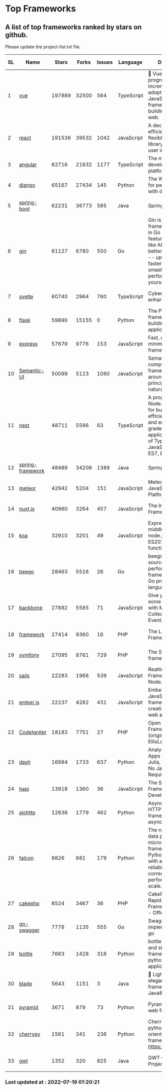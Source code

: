 # Top Frameworks
## A list of top frameworks ranked by stars on github.  
Please update the project-list.txt file.

| SL| Name  | Stars| Forks| Issues | Language | Description | Last Commit |
| --| ------| -----| ---- | ------ | -------- | ----------- | ----------- |
| 1 | [vue](https://github.com/vuejs/vue) | 197889 | 32500 | 564 | TypeScript | 🖖 Vue.js is a progressive, incrementally-adoptable JavaScript framework for building UI on the web. | 2022-07-16 14:45:31 |
| 2 | [react](https://github.com/facebook/react) | 191536 | 39532 | 1042 | JavaScript | A declarative, efficient, and flexible JavaScript library for building user interfaces. | 2022-07-18 19:52:53 |
| 3 | [angular](https://github.com/angular/angular) | 82716 | 21832 | 1177 | TypeScript | The modern web developer’s platform | 2022-07-18 22:02:18 |
| 4 | [django](https://github.com/django/django) | 65167 | 27434 | 145 | Python | The Web framework for perfectionists with deadlines. | 2022-07-18 18:03:26 |
| 5 | [spring-boot](https://github.com/spring-projects/spring-boot) | 62231 | 36773 | 585 | Java | Spring Boot | 2022-07-18 19:12:23 |
| 6 | [gin](https://github.com/gin-gonic/gin) | 61127 | 6780 | 550 | Go | Gin is a HTTP web framework written in Go (Golang). It features a Martini-like API with much better performance -- up to 40 times faster. If you need smashing performance, get yourself some Gin. | 2022-07-05 01:58:06 |
| 7 | [svelte](https://github.com/sveltejs/svelte) | 60740 | 2964 | 760 | TypeScript | Cybernetically enhanced web apps | 2022-07-17 09:28:56 |
| 8 | [flask](https://github.com/pallets/flask) | 59890 | 15155 | 0 | Python | The Python micro framework for building web applications. | 2022-07-14 21:17:38 |
| 9 | [express](https://github.com/expressjs/express) | 57679 | 9776 | 153 | JavaScript | Fast, unopinionated, minimalist web framework for node. | 2022-05-20 15:57:37 |
| 10 | [Semantic-UI](https://github.com/Semantic-Org/Semantic-UI) | 50099 | 5123 | 1060 | JavaScript | Semantic is a UI component framework based around useful principles from natural language. | 2018-10-21 20:59:02 |
| 11 | [nest](https://github.com/nestjs/nest) | 48711 | 5596 | 63 | TypeScript | A progressive Node.js framework for building efficient, scalable, and enterprise-grade server-side applications on top of TypeScript & JavaScript (ES6, ES7, ES8) 🚀 | 2022-07-18 08:23:53 |
| 12 | [spring-framework](https://github.com/spring-projects/spring-framework) | 48489 | 34208 | 1389 | Java | Spring Framework | 2022-07-18 14:01:51 |
| 13 | [meteor](https://github.com/meteor/meteor) | 42942 | 5204 | 151 | JavaScript | Meteor, the JavaScript App Platform | 2022-07-18 13:44:14 |
| 14 | [nuxt.js](https://github.com/nuxt/nuxt.js) | 40960 | 3264 | 457 | JavaScript | The Intuitive Vue(2) Framework | 2022-07-12 08:43:35 |
| 15 | [koa](https://github.com/koajs/koa) | 32910 | 3201 | 49 | JavaScript | Expressive middleware for node.js using ES2017 async functions | 2022-07-13 16:11:33 |
| 16 | [beego](https://github.com/beego/beego) | 28463 | 5516 | 26 | Go | beego is an open-source, high-performance web framework for the Go programming language. | 2022-07-18 10:11:04 |
| 17 | [backbone](https://github.com/jashkenas/backbone) | 27882 | 5585 | 71 | JavaScript | Give your JS App some Backbone with Models, Views, Collections, and Events | 2022-04-26 12:19:45 |
| 18 | [framework](https://github.com/laravel/framework) | 27414 | 9360 | 16 | PHP | The Laravel Framework. | 2022-07-18 21:02:47 |
| 19 | [symfony](https://github.com/symfony/symfony) | 27095 | 8761 | 729 | PHP | The Symfony PHP framework | 2022-07-18 14:20:40 |
| 20 | [sails](https://github.com/balderdashy/sails) | 22283 | 1966 | 539 | JavaScript | Realtime MVC Framework for Node.js | 2022-05-27 21:40:10 |
| 21 | [ember.js](https://github.com/emberjs/ember.js) | 22237 | 4282 | 431 | JavaScript | Ember.js - A JavaScript framework for creating ambitious web applications | 2022-07-15 08:57:53 |
| 22 | [CodeIgniter](https://github.com/bcit-ci/CodeIgniter) | 18183 | 7751 | 27 | PHP | Open Source PHP Framework (originally from EllisLab) | 2022-06-27 19:12:41 |
| 23 | [dash](https://github.com/plotly/dash) | 16984 | 1733 | 637 | Python | Analytical Web Apps for Python, R, Julia, and Jupyter. No JavaScript Required. | 2022-07-15 00:05:17 |
| 24 | [hapi](https://github.com/hapijs/hapi) | 13918 | 1360 | 36 | JavaScript | The Simple, Secure Framework Developers Trust | 2022-06-13 17:44:05 |
| 25 | [aiohttp](https://github.com/aio-libs/aiohttp) | 12638 | 1779 | 462 | Python | Asynchronous HTTP client/server framework for asyncio and Python | 2022-07-18 22:17:50 |
| 26 | [falcon](https://github.com/falconry/falcon) | 8826 | 881 | 179 | Python | The no-magic web data plane API and microservices framework for Python developers, with a focus on reliability, correctness, and performance at scale. | 2022-06-27 20:23:03 |
| 27 | [cakephp](https://github.com/cakephp/cakephp) | 8524 | 3467 | 36 | PHP | CakePHP: The Rapid Development Framework for PHP - Official Repository | 2022-07-17 02:11:57 |
| 28 | [go-swagger](https://github.com/go-swagger/go-swagger) | 7778 | 1135 | 555 | Go | Swagger 2.0 implementation for go | 2022-06-14 15:48:24 |
| 29 | [bottle](https://github.com/bottlepy/bottle) | 7663 | 1428 | 316 | Python | bottle.py is a fast and simple micro-framework for python web-applications. | 2022-06-29 07:36:57 |
| 30 | [blade](https://github.com/lets-blade/blade) | 5643 | 1151 | 3 | Java | :rocket: Lightning fast and elegant mvc framework for Java8 | 2022-05-10 12:38:06 |
| 31 | [pyramid](https://github.com/Pylons/pyramid) | 3671 | 879 | 73 | Python | Pyramid - A Python web framework | 2022-03-13 22:49:13 |
| 32 | [cherrypy](https://github.com/cherrypy/cherrypy) | 1561 | 341 | 236 | Python | CherryPy is a pythonic, object-oriented HTTP framework.      https://cherrypy.dev | 2022-07-17 20:36:25 |
| 33 | [gwt](https://github.com/gwtproject/gwt) | 1352 | 320 | 825 | Java | GWT Open Source Project | 2022-07-16 16:37:40 |

### Last updated at : 2022-07-19 01:20:21
